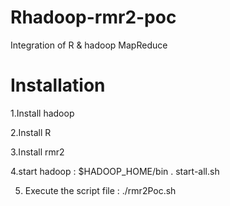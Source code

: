 Rhadoop-rmr2-poc
================

Integration of R &amp; hadoop MapReduce 

Installation 
================
1.Install hadoop

2.Install R

3.Install rmr2

4.start hadoop : $HADOOP_HOME/bin . start-all.sh 
	
5. Execute the script file : ./rmr2Poc.sh

